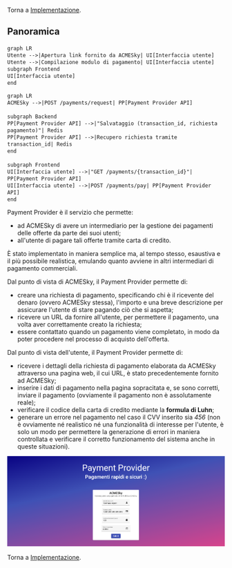 Torna a [Implementazione](../implementazione.md).

## Panoramica

```mermaid
graph LR
Utente -->|Apertura link fornito da ACMESky| UI[Interfaccia utente]
Utente -->|Compilazione modulo di pagamento| UI[Interfaccia utente]
subgraph Frontend
UI[Interfaccia utente]
end
```

```mermaid
graph LR
ACMESky -->|POST /payments/request| PP[Payment Provider API]

subgraph Backend
PP[Payment Provider API] -->|"Salvataggio (transaction_id, richiesta pagamento)"| Redis
PP[Payment Provider API] -->|Recupero richiesta tramite transaction_id| Redis
end

subgraph Frontend
UI[Interfaccia utente] -->|"GET /payments/{transaction_id}"| PP[Payment Provider API]
UI[Interfaccia utente] -->|POST /payments/pay| PP[Payment Provider API]
end
```

Payment Provider è il servizio che permette:

- ad ACMESky di avere un intermediario per la gestione dei pagamenti delle offerte da parte dei suoi utenti;
- all'utente di pagare tali offerte tramite carta di credito.

È stato implementato in maniera semplice ma, al tempo stesso, esaustiva e il più possibile realistica, emulando quanto avviene in altri intermediari di pagamento commerciali.

Dal punto di vista di ACMESky, il Payment Provider permette di:

- creare una richiesta di pagamento, specificando chi è il ricevente del denaro (ovvero ACMESky stessa), l'importo e una breve descrizione per assicurare l'utente di stare pagando ciò che si aspetta;
- ricevere un URL da fornire all'utente, per permettere il pagamento, una volta aver correttamente creato la richiesta;
- essere contattato quando un pagamento viene completato, in modo da poter procedere nel processo di acquisto dell'offerta.

Dal punto di vista dell'utente, il Payment Provider permette di:

- ricevere i dettagli della richiesta di pagamento elaborata da ACMESky attraverso una pagina web, il cui URL, è stato precedentemente fornito ad ACMESky;
- inserire i dati di pagamento nella pagina sopracitata e, se sono corretti, inviare il pagamento (ovviamente il pagamento non è assolutamente reale);
- verificare il codice della carta di credito mediante la **formula di Luhn**;
- generare un errore nel pagamento nel caso il CVV inserito sia *456* (non è ovviamente né realistico né una funzionalità di interesse per l'utente, è solo un modo per permettere la generazione di errori in maniera controllata e verificare il corretto funzionamento del sistema anche in queste situazioni).

![!Pagamento tramite Payment Provider](../assets/implementazione/paymentprovider_pagamento.png)

Torna a [Implementazione](../implementazione.md).

